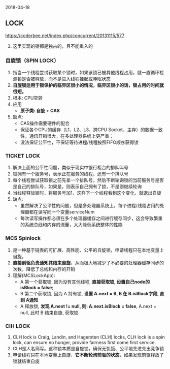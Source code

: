 2018-04-18

## LOCK
https://coderbee.net/index.php/concurrent/20131115/577
1. 这里实现的锁都是独占的，且不能重入的

### 自旋锁（SPIN LOCK）
1. 指当一个线程尝试获取某个锁时，如果该锁已被其他线程占用，就一直循环检测锁是否被释放，而不是进入线程挂起或睡眠状态
2. **自旋锁适用于锁保护的临界区很小的情况，临界区很小的话，锁占用的时间就很短。**
3. 根本: CPU空转
3. 应用
    - **原子类: 自旋 + CAS**
3. 缺点:
    - CAS操作需要硬件的配合
    - 保证各个CPU的缓存（L1、L2、L3、跨CPU Socket、主存）的数据一致性，通讯开销很大，在多处理器系统上更严重；
    - 没法保证公平性，不保证等待进程/线程按照FIFO顺序获得锁
    

### TICKET LOCK
1. 解决上面的公平性问题，类似于现实中银行柜台的排队叫号
2. 锁拥有一个服务号，表示正在服务的线程，还有一个排队号
3. 每个线程尝试获取锁之前先拿一个排队号，然后不断轮询锁的当前服务号是否是自己的排队号，如果是，则表示自己拥有了锁，不是则继续轮询    
4. 当线程释放锁时，将服务号加1，这样下一个线程看到这个变化，就退出自旋
5. 缺点:
    - 虽然解决了公平性的问题，但是多处理器系统上，每个进程/线程占用的处理器都在读写同一个变量serviceNum
    - 每次读写操作都必须在多个处理器缓存之间进行缓存同步，这会导致繁重的系统总线和内存的流量，大大降低系统整体的性能

### MCS Spinlock
1. 是一种基于链表的可扩展、高性能、公平的自旋锁，申请线程只在本地变量上自旋，
2. **直接前驱负责通知其结束自旋**，从而极大地减少了不必要的处理器缓存同步的次数，降低了总线和内存的开销
3. 理解(MCSLockApp):
    - A 第一个获取锁, 因为没有其他线程, **直接获取锁, 设置自己node的 isBlock = false**;
    - B 第二个获取锁, 因为 A 持有锁, **设置 A.next = B, B 在 B.isBlock字段, 直到 A通知**
    - A 释放锁, **发现 A.next != null, 则: A.next.isBlock = false**, A.next = null, 此时 B 结束自旋, 获取锁

### CIH LOCK
1. CLH lock is Craig, Landin, and Hagersten (CLH) locks, CLH lock is a spin lock, can ensure no hunger, provide fairness first come first service. 
2. CLH是人名简写。这种锁本质是自旋锁，确保无饥饿、公平地先进先出竞争锁
3. 申请线程只在本地变量上自旋，**它不断轮询前驱的状态**，如果发现前驱释放了锁就结束自旋